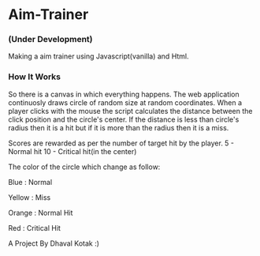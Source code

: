 # Aim-Trainer
### (Under Development)

Making a aim trainer using Javascript(vanilla) and Html.

### How It Works

So there is a canvas in which everything happens. 
The web application continuosly draws circle of random size at random coordinates.
When a player clicks with the mouse the script calculates the distance between the click position and the circle's center.
If the distance is less than circle's radius then it is a hit but if it is more than the radius then it is a miss.

Scores are rewarded as per the number of target hit by the player.
5 - Normal hit          10 - Critical hit(in the center)

The color of the circle which change as follow:

Blue : Normal

Yellow : Miss

Orange : Normal Hit

Red : Critical Hit

A Project By Dhaval Kotak :)
